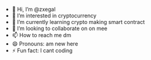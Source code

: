 - 👋 Hi, I’m @zxegal
- 👀 I’m interested in cryptocurrency
- 🌱 I’m currently learning crypto making smart contract
- 💞️ I’m looking to collaborate on on mee
- 📫 How to reach me dm
- 😄 Pronouns: am new here
- ⚡ Fun fact: l cant coding

<!---
zxegal/zxegal is a ✨ special ✨ repository because its `README.md` (this file) appears on your GitHub profile.
You can click the Preview link to take a look at your changes.
--->
